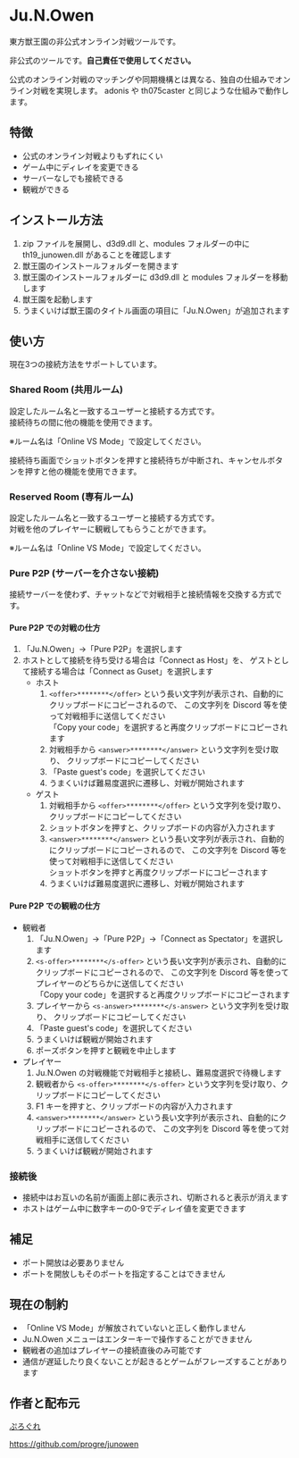 # Ju.N.Owen

東方獣王園の非公式オンライン対戦ツールです。

非公式のツールです。**自己責任で使用してください。**

公式のオンライン対戦のマッチングや同期機構とは異なる、独自の仕組みでオンライン対戦を実現します。
adonis や th075caster と同じような仕組みで動作します。

## 特徴

- 公式のオンライン対戦よりもずれにくい
- ゲーム中にディレイを変更できる
- サーバーなしでも接続できる
- 観戦ができる

## インストール方法

1. zip ファイルを展開し、d3d9.dll と、modules フォルダーの中に th19_junowen.dll があることを確認します
2. 獣王園のインストールフォルダーを開きます
3. 獣王園のインストールフォルダーに d3d9.dll と modules フォルダーを移動します
4. 獣王園を起動します
5. うまくいけば獣王園のタイトル画面の項目に「Ju.N.Owen」が追加されます

## 使い方

現在3つの接続方法をサポートしています。

### Shared Room (共用ルーム)

設定したルーム名と一致するユーザーと接続する方式です。  
接続待ちの間に他の機能を使用できます。

※ルーム名は「Online VS Mode」で設定してください。

接続待ち画面でショットボタンを押すと接続待ちが中断され、キャンセルボタンを押すと他の機能を使用できます。

### Reserved Room (専有ルーム)

設定したルーム名と一致するユーザーと接続する方式です。  
対戦を他のプレイヤーに観戦してもらうことができます。

※ルーム名は「Online VS Mode」で設定してください。

### Pure P2P (サーバーを介さない接続)

接続サーバーを使わず、チャットなどで対戦相手と接続情報を交換する方式です。

#### Pure P2P での対戦の仕方

1. 「Ju.N.Owen」→「Pure P2P」を選択します
2. ホストとして接続を待ち受ける場合は「Connect as Host」を、
   ゲストとして接続する場合は「Connect as Guset」を選択します
    - ホスト
        1. `<offer>********</offer>` という長い文字列が表示され、自動的にクリップボードにコピーされるので、
           この文字列を Discord 等を使って対戦相手に送信してください  
           「Copy your code」を選択すると再度クリップボードにコピーされます
        2. 対戦相手から `<answer>********</answer>` という文字列を受け取り、
           クリップボードにコピーしてください
        3. 「Paste guest's code」を選択してください
        4. うまくいけば難易度選択に遷移し、対戦が開始されます
    - ゲスト
        1. 対戦相手から `<offer>********</offer>` という文字列を受け取り、クリップボードにコピーしてください
        2. ショットボタンを押すと、クリップボードの内容が入力されます
        3. `<answer>********</answer>` という長い文字列が表示され、自動的にクリップボードにコピーされるので、
           この文字列を Discord 等を使って対戦相手に送信してください  
           ショットボタンを押すと再度クリップボードにコピーされます
        4. うまくいけば難易度選択に遷移し、対戦が開始されます

#### Pure P2P での観戦の仕方

- 観戦者
    1. 「Ju.N.Owen」→「Pure P2P」→「Connect as Spectator」を選択します
    2. `<s-offer>********</s-offer>` という長い文字列が表示され、自動的にクリップボードにコピーされるので、
       この文字列を Discord 等を使ってプレイヤーのどちらかに送信してください  
       「Copy your code」を選択すると再度クリップボードにコピーされます
    3. プレイヤーから `<s-answer>********</s-answer>` という文字列を受け取り、
       クリップボードにコピーしてください
    4. 「Paste guest's code」を選択してください
    5. うまくいけば観戦が開始されます
    6. ポーズボタンを押すと観戦を中止します
- プレイヤー
    1. Ju.N.Owen の対戦機能で対戦相手と接続し、難易度選択で待機します
    2. 観戦者から `<s-offer>********</s-offer>` という文字列を受け取り、クリップボードにコピーしてください
    3. F1 キーを押すと、クリップボードの内容が入力されます
    4. `<answer>********</answer>` という長い文字列が表示され、自動的にクリップボードにコピーされるので、
       この文字列を Discord 等を使って対戦相手に送信してください
    5. うまくいけば観戦が開始されます

### 接続後

- 接続中はお互いの名前が画面上部に表示され、切断されると表示が消えます
- ホストはゲーム中に数字キーの0-9でディレイ値を変更できます

## 補足

- ポート開放は必要ありません
- ポートを開放しもそのポートを指定することはできません

## 現在の制約

- 「Online VS Mode」が解放されていないと正しく動作しません
- Ju.N.Owen メニューはエンターキーで操作することができません
- 観戦者の追加はプレイヤーの接続直後のみ可能です
- 通信が遅延したり良くないことが起きるとゲームがフレーズすることがあります

## 作者と配布元

[ぷろぐれ](https://bsky.app/profile/progre.me)

<https://github.com/progre/junowen>
